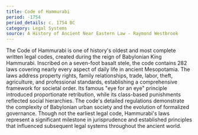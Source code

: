 ```yaml
---
title: Code of Hammurabi
period: -1754
period_details: c. 1754 BC
category: Legal Systems
source: A History of Ancient Near Eastern Law - Raymond Westbrook
---
```

The Code of Hammurabi is one of history's oldest and most complete written legal codes, created during the reign of Babylonian King Hammurabi. Inscribed on a seven-foot basalt stele, the code contains 282 laws covering nearly every aspect of daily life in ancient Mesopotamia. The laws address property rights, family relationships, trade, labor, theft, agriculture, and professional standards, establishing a comprehensive framework for societal order. Its famous "eye for an eye" principle introduced proportionate retribution, while its class-based punishments reflected social hierarchies. The code's detailed regulations demonstrate the complexity of Babylonian urban society and the evolution of formalized governance. Though not the earliest legal code, Hammurabi's laws represent a significant milestone in jurisprudence and established principles that influenced subsequent legal systems throughout the ancient world. 